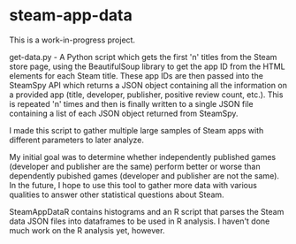 # steam-app-data
This is a work-in-progress project.

get-data.py - A Python script which gets the first 'n' titles from the Steam store page, using the BeautifulSoup library to get the app ID from the HTML elements for each Steam title. These app IDs are then passed into the SteamSpy API which returns a JSON object containing all the information on a provided app (title, developer, publisher, positive review count, etc.). This is repeated 'n' times and then is finally written to a single JSON file containing a list of each JSON object returned from SteamSpy.

I made this script to gather multiple large samples of Steam apps with different parameters to later analyze.

My initial goal was to determine whether independently published games (developer and publisher are the same) perform better or worse than dependently pubished games (developer and publisher are not the same). In the future, I hope to use this tool to gather more data with various qualities to answer other statistical questions about Steam.

SteamAppDataR contains histograms and an R script that parses the Steam data JSON files into dataframes to be used in R analysis. I haven't done much work on the R analysis yet, however.
